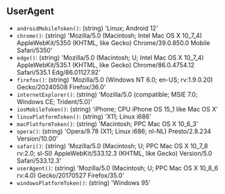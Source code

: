 ## UserAgent

- `androidMobileToken()`: (string) 'Linux; Android 12'
- `chrome()`: (string) 'Mozilla/5.0 (Macintosh; Intel Mac OS X 10_7_4) AppleWebKit/5350 (KHTML, like Gecko) Chrome/39.0.850.0 Mobile Safari/5350'
- `edge()`: (string) 'Mozilla/5.0 (Macintosh; U; Intel Mac OS X 10_7_4) AppleWebKit/535.1 (KHTML, like Gecko) Chrome/86.0.4754.12 Safari/535.1 Edg/86.01127.92'
- `firefox()`: (string) 'Mozilla/5.0 (Windows NT 6.0; en-US; rv:1.9.0.20) Gecko/20240508 Firefox/36.0'
- `internetExplorer()`: (string) 'Mozilla/5.0 (compatible; MSIE 7.0; Windows CE; Trident/5.0)'
- `iosMobileToken()`: (string) 'iPhone; CPU iPhone OS 15_1 like Mac OS X'
- `linuxPlatformToken()`: (string) 'X11; Linux i686'
- `macPlatformToken()`: (string) 'Macintosh; PPC Mac OS X 10_6_3'
- `opera()`: (string) 'Opera/9.78 (X11; Linux i686; nl-NL) Presto/2.8.234 Version/10.00'
- `safari()`: (string) 'Mozilla/5.0 (Macintosh; U; PPC Mac OS X 10_7_8 rv:2.0; sl-SI) AppleWebKit/533.12.3 (KHTML, like Gecko) Version/5.0 Safari/533.12.3'
- `userAgent()`: (string) 'Mozilla/5.0 (Macintosh; U; PPC Mac OS X 10_8_6 rv:4.0) Gecko/20170527 Firefox/35.0'
- `windowsPlatformToken()`: (string) 'Windows 95'
